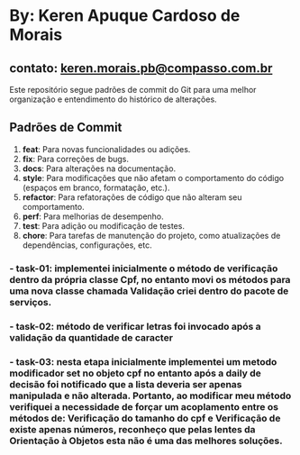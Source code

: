 # By: Keren Apuque Cardoso de Morais
## contato: keren.morais.pb@compasso.com.br


Este repositório segue padrões de commit do Git para uma melhor organização e entendimento do histórico de alterações.

## Padrões de Commit

1. **feat**: Para novas funcionalidades ou adições.
2. **fix**: Para correções de bugs.
3. **docs**: Para alterações na documentação.
4. **style**: Para modificações que não afetam o comportamento do código (espaços em branco, formatação, etc.).
5. **refactor**: Para refatorações de código que não alteram seu comportamento.
6. **perf**: Para melhorias de desempenho.
7. **test**: Para adição ou modificação de testes.
8. **chore**: Para tarefas de manutenção do projeto, como atualizações de dependências, configurações, etc.

### - task-01: implementei inicialmente o método de verificação dentro da própria classe Cpf, no entanto  movi os métodos para uma nova classe chamada Validação criei dentro do pacote de serviços.
### - task-02: método de verificar letras foi invocado após a validação da quantidade de caracter
### - task-03: nesta etapa inicialmente implementei um metodo modificador set no objeto cpf no entanto após a daily de decisão foi notificado que a lista deveria ser apenas manipulada e não alterada. Portanto, ao modificar meu método verifiquei a necessidade de forçar um acoplamento entre os métodos de: Verificação do tamanho do cpf e Verificação de existe apenas números, reconheço que pelas lentes da Orientação à Objetos esta não é uma das melhores soluções. 